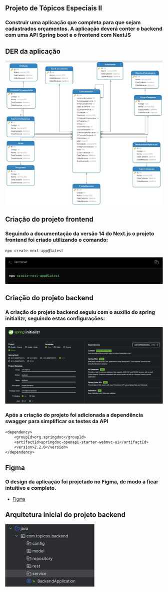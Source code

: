 ## Projeto de Tópicos Especiais II

### Construir uma aplicação que completa para que sejam cadastrados orçamentos. A aplicação deverá conter o backend com uma API Spring boot e o frontend com NextJS

## DER da aplicação
![DER-APP](image.png)

## Criação do projeto frontend

### Seguindo a documentação da versão 14 do Next.js o projeto frontend foi criado utilizando o comando:
```
npx create-next-app@latest
```
![Alt text](image-1.png)

## Criação do projeto backend

### A criação do projeto backend seguiu com o auxílio do spring initializr, seguindo estas configurações:
![Alt text](image-2.png)

### Após a criação do projeto foi adicionada a dependência swagger para simplificar os testes da API

```
<dependency>
    <groupId>org.springdoc</groupId>
    <artifactId>springdoc-openapi-starter-webmvc-ui</artifactId>
    <version>2.2.0</version>
</dependency>
```

## Figma

### O design da aplicação foi projetado no Figma, de modo a ficar intuitivo e completo.

* [Figma](https://www.figma.com/file/8iOBS9trrTRJdEUxAsUAaH/Or%C3%A7amento?type=design&node-id=2-88&mode=design)

## Arquitetura inicial do projeto backend
![Alt text](image-3.png)